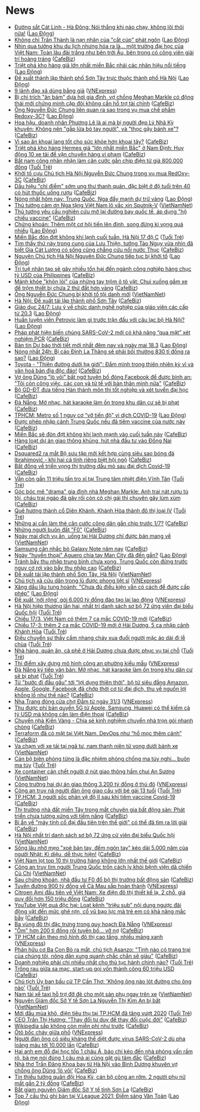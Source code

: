 # News

- [Đường sắt Cát Linh - Hà Đông: Nói thẳng khi nào chạy, không lôi thôi nữa!](https://laodong.vn/su-kien-binh-luan/duong-sat-cat-linh-ha-dong-noi-thang-khi-nao-chay-khong-loi-thoi-nua-889912.ldo) ([Lao Động](https://laodong.vn))
- [Không chỉ Trấn Thành là nạn nhân của &quot;cắt cúp&quot; phát ngôn](https://laodong.vn/su-kien-binh-luan/khong-chi-tran-thanh-la-nan-nhan-cua-cat-cup-phat-ngon-890133.ldo) ([Lao Động](https://laodong.vn))
- [Nhìn qua tưởng khu du lịch nhưng hóa ra là... một trường đại học của Việt Nam: Toàn lâu đài trắng như bên trời Âu, bên trong có công viên giải trí hoàng tráng](https://cafebiz.vn/nhin-qua-tuong-khu-du-lich-nhung-hoa-ra-la-mot-truong-dai-hoc-cua-viet-nam-toan-lau-dai-trang-nhu-ben-troi-au-ben-trong-co-cong-vien-giai-tri-hoang-trang-20210317212649433.chn) ([CafeBiz](https://cafebiz.vn))
- [Triệt phá kho hàng giả lớn nhất miền Bắc nhái các nhãn hiệu nổi tiếng](https://laodong.vn/kinh-te/triet-pha-kho-hang-gia-lon-nhat-mien-bac-nhai-cac-nhan-hieu-noi-tieng-890211.ldo) ([Lao Động](https://laodong.vn))
- [Đề xuất thành lập thành phố Sơn Tây trực thuộc thành phố Hà Nội](https://laodong.vn/thoi-su/de-xuat-thanh-lap-thanh-pho-son-tay-truc-thuoc-thanh-pho-ha-noi-890214.ldo) ([Lao Động](https://laodong.vn))
- [9 lãnh đạo xã dùng bằng giả](https://vnexpress.net/9-lanh-dao-xa-dung-bang-gia-4250027.html) ([VNExpress](https://vnexpress.net))
- [Bị chỉ trích "ăn bám" dựa hơi gia đình, vợ chồng Meghan Markle có động thái mới chứng minh cặp đôi không cần hỗ trợ tài chính](https://cafebiz.vn/bi-chi-trich-an-bam-dua-hoi-gia-dinh-vo-chong-meghan-markle-co-dong-thai-moi-chung-minh-cap-doi-khong-can-ho-tro-tai-chinh-20210317212257668.chn) ([CafeBiz](https://cafebiz.vn))
- [Ông Nguyễn Đức Chung liên quan ra sao trong vụ mua chế phẩm Redoxy-3C?](https://laodong.vn/phap-luat/ong-nguyen-duc-chung-lien-quan-ra-sao-trong-vu-mua-che-pham-redoxy-3c-890207.ldo) ([Lao Động](https://laodong.vn))
- [Hoa hậu, doanh nhân Phương Lê là ai mà bị người đẹp Lý Nhã Kỳ khuyên: Không nên "gắp lửa bỏ tay người", và "thọc gậy bánh xe"?](https://cafebiz.vn/hoa-hau-doanh-nhan-phuong-le-la-ai-ma-bi-nguoi-dep-ly-nha-ky-khuyen-khong-nen-gap-lua-bo-tay-nguoi-va-thoc-gay-banh-xe-20210317211959258.chn) ([CafeBiz](https://cafebiz.vn))
- [Vì sao ăn khoai lang tốt cho sức khỏe hơn khoai tây?](https://cafebiz.vn/vi-sao-an-khoai-lang-tot-cho-suc-khoe-hon-khoai-tay-20210317200546006.chn) ([CafeBiz](https://cafebiz.vn))
- [Triệt phá kho hàng Hermes giả "lớn nhất miền Bắc" ở Nam Định: Huy động 10 xe tải để vận chuyển hàng vi phạm](https://cafebiz.vn/triet-pha-kho-hang-hermes-gia-lon-nhat-mien-bac-o-nam-dinh-huy-dong-10-xe-tai-de-van-chuyen-hang-vi-pham-20210317210738492.chn) ([CafeBiz](https://cafebiz.vn))
- [Bắt nam công nhân nhận làm căn cước gắn chip điện tử giá 800.000 đồng](https://tuoitre.vn/bat-nam-cong-nhan-nhan-lam-can-cuoc-gan-chip-dien-tu-gia-800-000-dong-20210317202633098.htm) ([Tuổi Trẻ](https://tuoitre.vn))
- [Khởi tố cựu Chủ tịch Hà Nội Nguyễn Đức Chung trong vụ mua RedOxy-3C](https://cafebiz.vn/khoi-to-cuu-chu-tich-ha-noi-nguyen-duc-chung-trong-vu-mua-redoxy-3c-2021031721010777.chn) ([CafeBiz](https://cafebiz.vn))
- [Dấu hiệu "chỉ điểm" sớm ung thư thanh quản, đặc biệt ở độ tuổi trên 40 có hút thuốc uống rượu](https://cafebiz.vn/dau-hieu-chi-diem-som-ung-thu-thanh-quan-dac-biet-o-do-tuoi-tren-40-co-hut-thuoc-uong-ruou-20210317200802093.chn) ([CafeBiz](https://cafebiz.vn))
- [Nóng nhất hôm nay: Trung Quốc, Nga đẩy mạnh dự trữ vàng](https://laodong.vn/video-the-gioi/nong-nhat-hom-nay-trung-quoc-nga-day-manh-du-tru-vang-890160.ldo) ([Lao Động](https://laodong.vn))
- [Thủ tướng cảm ơn Nga tặng Việt Nam lô vắc xin Sputnik-V](http://vietnamnet.vn/vn/thoi-su/chinh-tri/thu-tuong-cam-on-nga-tang-viet-nam-lo-vac-xin-sputnik-v-720389.html) ([VietNamNet](https://vietnamnet.vn))
- [Thủ tướng yêu cầu nghiên cứu mở lại đường bay quốc tế, áp dụng "hộ chiếu vaccine"](https://cafebiz.vn/thu-tuong-yeu-cau-nghien-cuu-mo-lai-duong-bay-quoc-te-ap-dung-ho-chieu-vaccine-20210317205017353.chn) ([CafeBiz](https://cafebiz.vn))
- [Chứng khoán: Thêm một cơ hội tiến lên đỉnh, song đừng kì vọng quá nhiều](https://laodong.vn/kinh-te/chung-khoan-them-mot-co-hoi-tien-len-dinh-song-dung-ki-vong-qua-nhieu-890206.ldo) ([Lao Động](https://laodong.vn))
- [Miền Bắc đón đợt không khí lạnh cuối tuần, Hà Nội 17 độ C](https://tuoitre.vn/mien-bac-don-dot-khong-khi-lanh-cuoi-tuan-ha-noi-17-do-c-20210317192030698.htm) ([Tuổi Trẻ](https://tuoitre.vn))
- [Tìm thấy thứ này trong cung của Lưu Thiện, tướng Tào Ngụy vừa nhìn đã biết Gia Cát Lượng có sống cũng chẳng cứu nổi nước Thục](https://cafebiz.vn/tim-thay-thu-nay-trong-cung-cua-luu-thien-tuong-tao-nguy-vua-nhin-da-biet-gia-cat-luong-co-song-cung-chang-cuu-noi-nuoc-thuc-20210317195933058.chn) ([CafeBiz](https://cafebiz.vn))
- [Nguyên Chủ tịch Hà Nội Nguyên Đức Chung tiếp tục bị khởi tố](https://laodong.vn/phap-luat/nguyen-chu-tich-ha-noi-nguyen-duc-chung-tiep-tuc-bi-khoi-to-890203.ldo) ([Lao Động](https://laodong.vn))
- [Trí tuệ nhân tạo sẽ gây nhiều tổn hại đến ngành công nghiệp hàng chục tỷ USD của Philippines](https://cafebiz.vn/tri-tue-nhan-tao-se-gay-nhieu-ton-hai-den-nganh-cong-nghiep-hang-chuc-ty-usd-cua-philippines-20210317184753707.chn) ([CafeBiz](https://cafebiz.vn))
- [Mánh khóe "khôn lỏi" của những tay trộm ô tô vặt: Chui xuống gầm xe để trộm thiết bị chứa 2 thứ đắt hơn vàng](https://cafebiz.vn/manh-khoe-khon-loi-cua-nhung-tay-trom-o-to-vat-chui-xuong-gam-xe-de-trom-thiet-bi-chua-2-thu-dat-hon-vang-20210317201231946.chn) ([CafeBiz](https://cafebiz.vn))
- [Ông Nguyễn Đức Chung bị khởi tố tội danh mới](http://vietnamnet.vn/vn/thoi-su/ong-nguyen-duc-chung-bi-khoi-to-toi-danh-moi-720386.html) ([VietNamNet](https://vietnamnet.vn))
- [Hà Nội: Đề xuất tái lập thành phố Sơn Tây](https://cafebiz.vn/ha-noi-de-xuat-tai-lap-thanh-pho-son-tay-20210317184444587.chn) ([CafeBiz](https://cafebiz.vn))
- [Giáo dục 24/7: Lưu ý về chức danh nghề nghiệp của giáo viên các cấp từ 20.3](https://laodong.vn/video/giao-duc-247-luu-y-ve-chuc-danh-nghe-nghiep-cua-giao-vien-cac-cap-tu-203-890193.ldo) ([Lao Động](https://laodong.vn))
- [Huấn luyện viên Petrovic làm gì trước trận đấu với câu lạc bộ Hà Nội?](https://laodong.vn/photo/huan-luyen-vien-petrovic-lam-gi-truoc-tran-dau-voi-cau-lac-bo-ha-noi-890167.ldo) ([Lao Động](https://laodong.vn))
- [Pháp phát hiện biến chủng SARS-CoV-2 mới có khả năng “qua mặt” xét nghiệm PCR](https://cafebiz.vn/phap-phat-hien-bien-chung-sars-cov-2-moi-co-kha-nang-qua-mat-xet-nghiem-pcr-20210317183919931.chn) ([CafeBiz](https://cafebiz.vn))
- [Bản tin Dự báo thời tiết mới nhất đêm nay và ngày mai 18.3](https://laodong.vn/video-thoi-su/ban-tin-du-bao-thoi-tiet-moi-nhat-dem-nay-va-ngay-mai-183-890125.ldo) ([Lao Động](https://laodong.vn))
- [Nóng nhất 24h: Bị cáo Đinh La Thăng sẽ phải bồi thường 830 tỉ đồng ra sao?](https://laodong.vn/video/nong-nhat-24h-bi-cao-dinh-la-thang-se-phai-boi-thuong-830-ti-dong-ra-sao-889995.ldo) ([Lao Động](https://laodong.vn))
- [Toyota - "Thiên đường dưới hạ giới": Đắm mình trong thiên nhiên kỳ vĩ và văn hoá bản địa độc đáo!](https://cafebiz.vn/toyota-thien-duong-duoi-ha-gioi-dam-minh-trong-thien-nhien-ky-vi-va-van-hoa-ban-dia-doc-dao-20210317182954224.chn) ([CafeBiz](https://cafebiz.vn))
- [Vợ ông Dũng "lò vôi" bất ngờ tuyên bố đóng Facebook để được bình an: "Tôi còn công việc, các con và tử tế với bản thân mình nữa"](https://cafebiz.vn/vo-ong-dung-lo-voi-bat-ngo-tuyen-bo-dong-facebook-de-duoc-binh-an-toi-con-cong-viec-cac-con-va-tu-te-voi-ban-than-minh-nua-2021031719500907.chn) ([CafeBiz](https://cafebiz.vn))
- [Bộ GD-ĐT đưa tiếng Hàn thành môn thi tốt nghiệp và xét tuyển đại học](https://cafebiz.vn/bo-gd-dt-dua-tieng-han-thanh-mon-thi-tot-nghiep-va-xet-tuyen-dai-hoc-20210317183758253.chn) ([CafeBiz](https://cafebiz.vn))
- [Đà Nẵng: Mở nhạc, hát karaoke làm ồn trong khu dân cư sẽ bị phạt](https://cafebiz.vn/da-nang-mo-nhac-hat-karaoke-lam-on-trong-khu-dan-cu-se-bi-phat-20210317192726162.chn) ([CafeBiz](https://cafebiz.vn))
- [TPHCM: Metro số 1 nguy cơ “vỡ tiến độ” vì dịch COVID-19](https://laodong.vn/xa-hoi/tphcm-metro-so-1-nguy-co-vo-tien-do-vi-dich-covid-19-890178.ldo) ([Lao Động](https://laodong.vn))
- [Được phép nhập cảnh Trung Quốc nếu đã tiêm vaccine của nước này](https://cafebiz.vn/duoc-phep-nhap-canh-trung-quoc-neu-da-tiem-vaccine-cua-nuoc-nay-20210317190313553.chn) ([CafeBiz](https://cafebiz.vn))
- [Miền Bắc sẽ đón đợt không khí lạnh mạnh vào cuối tuần này](https://cafebiz.vn/mien-bac-se-don-dot-khong-khi-lanh-manh-vao-cuoi-tuan-nay-20210317183607498.chn) ([CafeBiz](https://cafebiz.vn))
- [Hàng loạt dự án giao thông khủng, hút nhà đầu tư vào Đồng Nai](https://cafebiz.vn/hang-loat-du-an-giao-thong-khung-hut-nha-dau-tu-vao-dong-nai-20210317163823919.chn) ([CafeBiz](https://cafebiz.vn))
- [Dsquared2 ra mắt Bộ sưu tập mới kết hợp cùng siêu sao bóng đá lbrahimović - khi hai cá tính riêng biệt hội ngộ](https://cafebiz.vn/dsquared2-ra-mat-bo-suu-tap-moi-ket-hop-cung-sieu-sao-bong-da-lbrahimovi-khi-hai-ca-tinh-rieng-biet-hoi-ngo-20210316185924788.chn) ([CafeBiz](https://cafebiz.vn))
- [Bất đồng về triển vọng thị trường dầu mỏ sau đại dịch Covid-19](https://cafebiz.vn/bat-dong-ve-trien-vong-thi-truong-dau-mo-sau-dai-dich-covid-19-20210317190142496.chn) ([CafeBiz](https://cafebiz.vn))
- [Vẫn còn gần 11 triệu tấn tro xỉ tại Trung tâm nhiệt điện Vĩnh Tân](https://tuoitre.vn/van-con-gan-11-trieu-tan-tro-xi-tai-trung-tam-nhiet-dien-vinh-tan-20210317184209651.htm) ([Tuổi Trẻ](https://tuoitre.vn))
- [Góc bóc mẽ "drama" gia đình nhà Meghan Markle: Anh trai nát rượu tù tội, cháu trai ngáo đá gây rối còn cô chị gái thì chuyên gây lùm xùm](https://cafebiz.vn/goc-boc-me-drama-gia-dinh-nha-meghan-markle-anh-trai-nat-ruou-tu-toi-chau-trai-ngao-da-gay-roi-con-co-chi-gai-thi-chuyen-gay-lum-xum-20210317185924154.chn) ([CafeBiz](https://cafebiz.vn))
- [Quê hương thành cổ Diên Khánh, Khánh Hòa thành đô thị loại IV](https://tuoitre.vn/que-huong-thanh-co-dien-khanh-khanh-hoa-thanh-do-thi-loai-iv-20210317181444687.htm) ([Tuổi Trẻ](https://tuoitre.vn))
- [Những ai cần làm thẻ căn cước công dân gắn chip trước 1/7?](https://cafebiz.vn/nhung-ai-can-lam-the-can-cuoc-cong-dan-gan-chip-truoc-1-7-20210317183302694.chn) ([CafeBiz](https://cafebiz.vn))
- [Những người buôn đất "F0"](https://cafebiz.vn/nhung-nguoi-buon-dat-f0-20210317185745495.chn) ([CafeBiz](https://cafebiz.vn))
- [Ngày mai dịch vụ ăn, uống tại Hải Dương chỉ được bán mang về](http://vietnamnet.vn/vn/thoi-su/ngay-mai-dich-vu-an-uong-tai-hai-duong-chi-duoc-ban-mang-ve-720376.html) ([VietNamNet](https://vietnamnet.vn))
- [Samsung cân nhắc bỏ Galaxy Note năm nay](https://cafebiz.vn/samsung-can-nhac-bo-galaxy-note-nam-nay-2021031718513939.chn) ([CafeBiz](https://cafebiz.vn))
- [Ngày &quot;huyền thoại&quot; Aguero chia tay Man City đã đến gần?](https://laodong.vn/bong-da-quoc-te/ngay-huyen-thoai-aguero-chia-tay-man-city-da-den-gan-890157.ldo) ([Lao Động](https://laodong.vn))
- [Tránh bẫy thu nhập trung bình chưa xong, Trung Quốc còn đứng trước nguy cơ rơi vào bẫy thu nhập cao](https://cafebiz.vn/tranh-bay-thu-nhap-trung-binh-chua-xong-trung-quoc-con-dung-truoc-nguy-co-roi-vao-bay-thu-nhap-cao-20210317183004021.chn) ([CafeBiz](https://cafebiz.vn))
- [Đề xuất tái lập thành phố Sơn Tây, Hà Nội](http://vietnamnet.vn/vn/thoi-su/de-xuat-tai-lap-thanh-pho-son-tay-ha-noi-720372.html) ([VietNamNet](https://vietnamnet.vn))
- [Chủ tịch xã cứu dân trong lũ được phong liệt sĩ](https://vnexpress.net/chu-tich-xa-cuu-dan-trong-lu-duoc-phong-liet-si-4250000.html) ([VNExpress](https://vnexpress.net))
- [Xăng dầu lậu tung hoành: &quot;Chưa đủ điều kiện vẫn có cách để được cấp phép&quot;](https://laodong.vn/kinh-te/xang-dau-lau-tung-hoanh-chua-du-dieu-kien-van-co-cach-de-duoc-cap-phep-890109.ldo) ([Lao Động](https://laodong.vn))
- [Đề xuất 'nới rộng' gói 6.000 tỷ đồng đào tạo lại lao động](https://vnexpress.net/de-xuat-noi-rong-goi-6-000-ty-dong-dao-tao-lai-lao-dong-4249962.html) ([VNExpress](https://vnexpress.net))
- [Hà Nội hiệp thương lần hai, nhất trí danh sách sơ bộ 72 ứng viên đại biểu Quốc hội](https://tuoitre.vn/ha-noi-hiep-thuong-lan-hai-nhat-tri-danh-sach-so-bo-72-ung-vien-dai-bieu-quoc-hoi-20210317172116972.htm) ([Tuổi Trẻ](https://tuoitre.vn))
- [Chiều 17/3, Việt Nam có thêm 7 ca mắc COVID-19 mới](https://cafebiz.vn/chieu-17-3-viet-nam-co-them-7-ca-mac-covid-19-moi-20210317182833303.chn) ([CafeBiz](https://cafebiz.vn))
- [Chiều 17-3: thêm 2 ca mắc COVID-19 mới ở Hải Dương, 5 ca nhập cảnh Khánh Hòa](https://tuoitre.vn/chieu-17-3-them-2-ca-mac-covid-19-moi-o-hai-duong-5-ca-nhap-canh-khanh-hoa-20210317180726537.htm) ([Tuổi Trẻ](https://tuoitre.vn))
- [Điều chuyển sư thầy cầm nhang cháy xua đuổi người mặc áo dài đi lễ chùa](https://tuoitre.vn/dieu-chuyen-su-thay-cam-nhang-chay-xua-duoi-nguoi-mac-ao-dai-di-le-chua-20210317174927124.htm) ([Tuổi Trẻ](https://tuoitre.vn))
- [Nhà hàng, quán ăn, cà phê ở Hải Dương chưa được phục vụ tại chỗ](https://tuoitre.vn/nha-hang-quan-an-ca-phe-o-hai-duong-chua-duoc-phuc-vu-tai-cho-20210317174716267.htm) ([Tuổi Trẻ](https://tuoitre.vn))
- [Thí điểm xây dựng mô hình công an phường kiểu mẫu](https://vnexpress.net/thi-diem-xay-dung-mo-hinh-cong-an-phuong-kieu-mau-4249960.html) ([VNExpress](https://vnexpress.net))
- [Đà Nẵng ký tiếp văn bản: Mở nhạc, hát karaoke làm ồn trong khu dân cư sẽ bị phạt](https://tuoitre.vn/da-nang-ky-tiep-van-ban-mo-nhac-hat-karaoke-lam-on-trong-khu-dan-cu-se-bi-phat-20210317171824115.htm) ([Tuổi Trẻ](https://tuoitre.vn))
- [Từ "bước đi đầu gấu" tới "lợi dụng thiên thời", bộ tứ siêu đẳng Amazon, Apple, Google, Facebook đã chớp thời cơ từ đại dịch, thu về nguồn lợi khổng lồ như thế nào?](https://cafebiz.vn/tu-buoc-di-dau-gau-toi-loi-dung-thien-thoi-bo-tu-sieu-dang-amazon-apple-google-facebook-da-chop-thoi-co-tu-dai-dich-thu-ve-nguon-loi-khong-lo-nhu-the-nao-20210317174432337.chn) ([CafeBiz](https://cafebiz.vn))
- [Nha Trang đóng cửa chợ Đầm từ ngày 31/3](https://vnexpress.net/nha-trang-dong-cua-cho-dam-tu-ngay-31-3-4249914.html) ([VNExpress](https://vnexpress.net))
- [Thu được phí bản quyền 5G từ Apple, Samsung, Huawei có thể kiếm cả tỷ USD mà không cần làm điện thoại](https://cafebiz.vn/thu-duoc-phi-ban-quyen-5g-tu-apple-samsung-huawei-co-the-kiem-ca-ty-usd-ma-khong-can-lam-dien-thoai-20210317163210101.chn) ([CafeBiz](https://cafebiz.vn))
- [Chuyển nhà Kiến Vàng - Chia sẻ kinh nghiệm chuyển nhà trọn gói nhanh chóng](https://cafebiz.vn/chuyen-nha-kien-vang-chia-se-kinh-nghiem-chuyen-nha-tron-goi-nhanh-chong-2021031715254527.chn) ([CafeBiz](https://cafebiz.vn))
- [Terraform đã có mặt tại Việt Nam, DevOps như “hổ mọc thêm cánh”](https://cafebiz.vn/terraform-da-co-mat-tai-viet-nam-devops-nhu-ho-moc-them-canh-20210316171114279.chn) ([CafeBiz](https://cafebiz.vn))
- [Va chạm với xe tải tại ngã tư, nam thanh niên tử vong dưới bánh xe](http://vietnamnet.vn/vn/thoi-su/an-toan-giao-thong/va-cham-voi-xe-tai-tai-nga-tu-nam-thanh-nien-tu-vong-duoi-banh-xe-720357.html) ([VietNamNet](https://vietnamnet.vn))
- [Cán bộ biên phòng từng là đặc nhiệm phòng chống ma túy nghi... buôn ma túy](https://tuoitre.vn/can-bo-bien-phong-tung-la-dac-nhiem-phong-chong-ma-tuy-nghi-buon-ma-tuy-20210317162439329.htm) ([Tuổi Trẻ](https://tuoitre.vn))
- [Xe container cán chết người ở nút giao thông hầm chui An Sương](http://vietnamnet.vn/vn/thoi-su/an-toan-giao-thong/xe-container-can-chet-nguoi-o-nut-giao-thong-ham-chui-an-suong-720353.html) ([VietNamNet](https://vietnamnet.vn))
- [Công trường hai dự án giao thông 3.200 tỷ đồng ở thủ đô](https://vnexpress.net/cong-truong-hai-du-an-giao-thong-3-200-ty-dong-o-thu-do-4249842.html) ([VNExpress](https://vnexpress.net))
- [Công an truy nã người đàn ông giao cấu với bé gái 13 tuổi](https://tuoitre.vn/cong-an-truy-na-nguoi-dan-ong-giao-cau-voi-be-gai-13-tuoi-20210317162235215.htm) ([Tuổi Trẻ](https://tuoitre.vn))
- [TP.HCM: 3 người sốc phản vệ độ II sau khi tiêm vaccine Covid-19](https://cafebiz.vn/tphcm-3-nguoi-soc-phan-ve-do-ii-sau-khi-tiem-vaccine-covid-19-20210317170414705.chn) ([CafeBiz](https://cafebiz.vn))
- [Thị trường nhà đất miền Tây trong mắt chuyên gia bất động sản: Phát triển chưa tương xứng với tiềm năng](https://cafebiz.vn/thi-truong-nha-dat-mien-tay-trong-mat-chuyen-gia-bat-dong-san-phat-trien-chua-tuong-xung-voi-tiem-nang-20210317164313921.chn) ([CafeBiz](https://cafebiz.vn))
- [Bí ẩn về "máy tính cổ đại đầu tiên trên thế giới" có thể đã tìm ra lời giải](https://cafebiz.vn/bi-an-ve-may-tinh-co-dai-dau-tien-tren-the-gioi-co-the-da-tim-ra-loi-giai-20210317162554037.chn) ([CafeBiz](https://cafebiz.vn))
- [Hà Nội nhất trí danh sách sơ bộ 72 ứng cử viên đại biểu Quốc hội](http://vietnamnet.vn/vn/thoi-su/quoc-hoi/ha-noi-nhat-tri-danh-sach-so-bo-72-ung-cu-vien-dai-bieu-quoc-hoi-720347.html) ([VietNamNet](https://vietnamnet.vn))
- [Sống lâu nhờ mẹo "xoè bàn tay, đếm ngón tay" kéo dài 5.000 năm của người Nhật: Kì diệu, dễ thực hiện!](https://cafebiz.vn/song-lau-nho-meo-xoe-ban-tay-dem-ngon-tay-keo-dai-5000-cua-nguoi-nhat-ki-dieu-de-thuc-hien-20210317164925917.chn) ([CafeBiz](https://cafebiz.vn))
- [Việt Nam lọt top 10 thị trường hàng không lớn nhất thế giới](https://cafebiz.vn/viet-nam-lot-top-10-thi-truong-hang-khong-lon-nhat-the-gioi-20210317164410157.chn) ([CafeBiz](https://cafebiz.vn))
- [Công an truy tìm người Trung Quốc trốn cách ly khỏi bệnh viện dã chiến Củ Chi](http://vietnamnet.vn/vn/thoi-su/cong-an-truy-tim-nguoi-trung-quoc-tron-cach-ly-khoi-benh-vien-da-chien-cu-chi-720346.html) ([VietNamNet](https://vietnamnet.vn))
- [Sau chứng khoán, nhà đầu tư F0 đổ bộ thị trường bất động sản](https://cafebiz.vn/sau-chung-khoan-nha-dau-tu-f0-do-bo-thi-truong-bat-dong-san-20210317164130899.chn) ([CafeBiz](https://cafebiz.vn))
- [Tuyến đường 900 tỷ đồng về Cà Mau sắp hoàn thành](https://vnexpress.net/tuyen-duong-900-ty-dong-ve-ca-mau-sap-hoan-thanh-4249930.html) ([VNExpress](https://vnexpress.net))
- [Citroen Ami đầu tiên về Việt Nam: Xe điện đô thị thiết kế lạ, 2 chỗ, giá quy đổi hơn 150 triệu đồng](https://cafebiz.vn/citroen-ami-dau-tien-ve-viet-nam-xe-dien-do-thi-thiet-ke-la-2-cho-gia-quy-doi-hon-150-trieu-dong-20210317162411375.chn) ([CafeBiz](https://cafebiz.vn))
- [YouTube Việt quá độc hại: Loạt kênh "triệu sub" nội dung ngược đãi động vật đến mức ghê rợn, cổ vũ bạo lực mà trẻ em có khả năng mắc bẫy](https://cafebiz.vn/youtube-viet-qua-doc-hai-loat-kenh-trieu-sub-noi-dung-nguoc-dai-dong-vat-den-muc-ghe-ron-co-vu-bao-luc-ma-tre-em-co-kha-nang-mac-bay-20210317163051541.chn) ([CafeBiz](https://cafebiz.vn))
- [Ba vùng đô thị đặc trưng trong quy hoạch Đà Nẵng](https://vnexpress.net/ba-vung-do-thi-dac-trung-trong-quy-hoach-da-nang-4249880.html) ([VNExpress](https://vnexpress.net))
- ["Ôm" hơn 200 tỉ đồng rồi tuyên bố... vỡ nợ](https://cafebiz.vn/om-hon-200-ti-dong-roi-tuyen-bo-vo-no-20210317162715106.chn) ([CafeBiz](https://cafebiz.vn))
- [TP HCM cần theo mô hình đô thị cao tầng, nhiều mảng xanh](https://vnexpress.net/tp-hcm-can-theo-mo-hinh-do-thi-cao-tang-nhieu-mang-xanh-4249873.html) ([VNExpress](https://vnexpress.net))
- [Phân hữu cơ Ba Con Bò ra mắt, chủ tịch Asanzo: "Tỉnh nào có trang trại của chúng tôi, nông dân xung quanh chắc chắn sẽ giàu"](https://cafebiz.vn/phan-huu-co-ba-con-bo-ra-mat-chu-tich-asanzo-tinh-nao-co-trang-trai-cua-chung-toi-nong-dan-xung-quanh-chac-chan-se-giau-2021031715575117.chn) ([CafeBiz](https://cafebiz.vn))
- [Doanh nghiệp phải chi nhiều nhất cho thủ tục hành chính nào?](https://tuoitre.vn/doanh-nghiep-phai-chi-nhieu-nhat-cho-thu-tuc-hanh-chinh-nao-20210317153005662.htm) ([Tuổi Trẻ](https://tuoitre.vn))
- [Trồng rau giữa sa mạc, start-up gọi vốn thành công 60 triệu USD](https://cafebiz.vn/trong-rau-giua-sa-mac-start-up-goi-von-thanh-cong-60-trieu-usd-2021031715510864.chn) ([CafeBiz](https://cafebiz.vn))
- [Chủ tịch Ủy ban bầu cử TP Cần Thơ: 'Không ông nào lót đường cho ông nào'](https://tuoitre.vn/chu-tich-uy-ban-bau-cu-tp-can-tho-khong-ong-nao-lot-duong-cho-ong-nao-20210317152440913.htm) ([Tuổi Trẻ](https://tuoitre.vn))
- [Nam tài xế taxi hỗ trợ đỡ đẻ cho một sản phụ ngay trên xe](http://vietnamnet.vn/vn/thoi-su/nam-tai-xe-taxi-ho-tro-do-de-cho-mot-san-phu-ngay-tren-xe-720311.html) ([VietNamNet](https://vietnamnet.vn))
- [Nguyên Giám đốc Sở Y tế Sơn La Nguyễn Thị Kim An bị bắt](http://vietnamnet.vn/vn/thoi-su/nguyen-giam-doc-so-y-te-son-la-nguyen-thi-kim-an-bi-bat-720308.html) ([VietNamNet](https://vietnamnet.vn))
- [Mới đầu mùa khô, điện tiêu thụ tại TP.HCM đã tăng vượt 2020](https://tuoitre.vn/moi-dau-mua-kho-dien-tieu-thu-tai-tp-hcm-da-tang-vuot-2020-20210317150214433.htm) ([Tuổi Trẻ](https://tuoitre.vn))
- [CEO Trần Thị Hương: “Thay đổi tư duy để thay đổi cuộc đời”](https://cafebiz.vn/ceo-tran-thi-huong-thay-doi-tu-duy-de-thay-doi-cuoc-doi-20210317152519579.chn) ([CafeBiz](https://cafebiz.vn))
- [Wikipedia sắp không còn miễn phí như trước](https://cafebiz.vn/wikipedia-sap-khong-con-mien-phi-nhu-truoc-20210317134314644.chn) ([CafeBiz](https://cafebiz.vn))
- [Ôtô bốc cháy giữa phố](https://vnexpress.net/oto-boc-chay-giua-pho-4249753.html) ([VNExpress](https://vnexpress.net))
- [Người đàn ông có siêu kháng thể diệt được virus SARS-CoV-2  dù pha loãng máu tới 10.000 lần](https://cafebiz.vn/nguoi-dan-ong-co-sieu-khang-the-diet-duoc-virus-sars-cov-2-du-pha-loang-mau-toi-10000-lan-20210317152035136.chn) ([CafeBiz](https://cafebiz.vn))
- [Hai anh em đỗ đại học tốp 1 châu Á, báo chí kéo đến nhà phỏng vấn rầm rộ, bà mẹ nói đúng 1 câu mà ai cũng gật gù tâm đắc](https://cafebiz.vn/hai-anh-em-do-dai-hoc-top-1-chau-a-bao-chi-keo-den-nha-phong-van-ram-ro-ba-me-noi-dung-1-cau-ma-ai-cung-gat-gu-tam-dac-20210317152758284.chn) ([CafeBiz](https://cafebiz.vn))
- [Nhà thơ Trần Đăng Khoa bay từ Hà Nội vào Bình Dương khuyên vợ chồng ông Dũng ‘lò vôi’](https://cafebiz.vn/nha-tho-tran-dang-khoa-bay-tu-ha-noi-vao-binh-duong-khuyen-vo-chong-ong-dung-lo-voi-20210317152322032.chn) ([CafeBiz](https://cafebiz.vn))
- [Tin thiếu tướng quân đội Hoa Kỳ, cán bộ công an rởm, 2 người phụ nữ mất gần 2 tỷ đồng](https://cafebiz.vn/tin-thieu-tuong-quan-doi-hoa-ky-can-bo-cong-an-rom-2-nguoi-phu-nu-mat-gan-2-ty-dong-20210317152200837.chn) ([CafeBiz](https://cafebiz.vn))
- [Bắt giam nguyên Giám đốc Sở Y tế tỉnh Sơn La](https://cafebiz.vn/bat-giam-nguyen-giam-doc-so-y-te-tinh-son-la-20210317151754115.chn) ([CafeBiz](https://cafebiz.vn))
- [Top 7 cầu thủ ghi bàn tại V.League 2021: Điểm sáng Văn Toàn](https://laodong.vn/photo/top-7-cau-thu-ghi-ban-tai-vleague-2021-diem-sang-van-toan-889977.ldo) ([Lao Động](https://laodong.vn))
